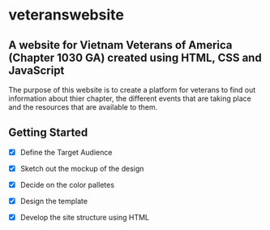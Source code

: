 # veteranswebsite

A website for Vietnam Veterans of America (Chapter 1030 GA) created using HTML, CSS and JavaScript
---

The purpose of this website is to create a platform for veterans to find out information about thier chapter, the different events that are taking place and the resources that are available to them.  

## Getting Started

- [x] Define the Target Audience 
- [x] Sketch out the mockup of the design 
- [x] Decide on the color palletes 
- [x] Design the template
- [x] Develop the site structure using HTML 

